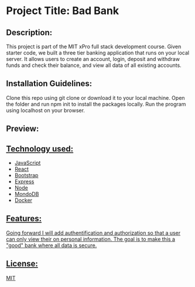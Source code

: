 <h1>Project Title: Bad Bank</h1>
<h2>Description:</h2><p>This project is part of the MIT xPro full stack development course. Given starter code, we built a three tier banking application that runs on your local server. It allows users to create an account, login, deposit and withdraw funds and check their balance, and view all data of all existing accounts.
<h2>Installation Guidelines:</h2> <p>Clone this repo using git clone or download it to your local machine. Open the folder and run npm init to install the packages locally. Run the program using localhost on your browser.</p>
<h2>Preview:</h2> <a href="./public/badbank1.png"</a>
<h2>Technology used:</h2> <ul><li>JavaScript</li><li>React</li><li>Bootstrap</li><li>Express</li><li>Node</li><li>MondoDB</li><li>Docker</li></ul>
<h2>Features:</h2> <p>Going forward I will add authentification and authorization so that a user can only view their on personal information. The goal is to make this a "good" bank where all data is secure.</p>
<h2>License:</h2> <p>MIT</p>
